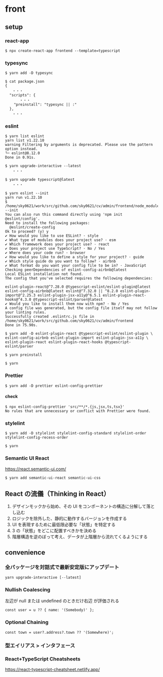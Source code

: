 # front

## setup

### react-app

```
$ npx create-react-app frontend --template=typescript
```

### typesync

```
$ yarn add -D typesync
```

```
$ cat package.json
{
　　・・・
  "scripts": {
　　　　・・・
    "preinstall": "typesync || :"
  },
　　・・・
```

### eslint

```
$ yarn list eslint
yarn list v1.22.10
warning Filtering by arguments is deprecated. Please use the pattern option instead.
└─ eslint@8.12.0
Done in 0.91s.
```

```
$ yarn upgrade-interactive --latest
　　・・・

$ yarn upgrade typescript@latest
　　・・・
```

```
$ yarn eslint --init
yarn run v1.22.10
$ /home/sky0621/work/src/github.com/sky0621/cv/admin/frontend/node_modules/.bin/eslint --init
You can also run this command directly using 'npm init @eslint/config'.
Need to install the following packages:
  @eslint/create-config
Ok to proceed? (y) y
✔ How would you like to use ESLint? · style
✔ What type of modules does your project use? · esm
✔ Which framework does your project use? · react
✔ Does your project use TypeScript? · No / Yes
✔ Where does your code run? · browser
✔ How would you like to define a style for your project? · guide
✔ Which style guide do you want to follow? · airbnb
✔ What format do you want your config file to be in? · JavaScript
Checking peerDependencies of eslint-config-airbnb@latest
Local ESLint installation not found.
The config that you've selected requires the following dependencies:

eslint-plugin-react@^7.28.0 @typescript-eslint/eslint-plugin@latest eslint-config-airbnb@latest eslint@^7.32.0 || ^8.2.0 eslint-plugin-import@^2.25.3 eslint-plugin-jsx-a11y@^6.5.1 eslint-plugin-react-hooks@^4.3.0 @typescript-eslint/parser@latest
✔ Would you like to install them now with npm? · No / Yes
A config file was generated, but the config file itself may not follow your linting rules.
Successfully created .eslintrc.js file in /home/sky0621/work/src/github.com/sky0621/cv/admin/frontend
Done in 75.90s.
```

```
$ yarn add -D eslint-plugin-react @typescript-eslint/eslint-plugin \
eslint-config-airbnb eslint-plugin-import eslint-plugin-jsx-a11y \
eslint-plugin-react eslint-plugin-react-hooks @typescript-eslint/parser
```

```
$ yarn preinstall

$ yarn
```

### Prettier

```
$ yarn add -D prettier eslint-config-prettier
```

#### check

```
$ npx eslint-config-prettier 'src/**/*.{js,jsx,ts,tsx}'
No rules that are unnecessary or conflict with Prettier were found.
```

### stylelint

```
$ yarn add -D stylelint stylelint-config-standard stylelint-order stylelint-config-recess-order

$ yarn 
```

### Semantic UI React

https://react.semantic-ui.com/

```
$ yarn add semantic-ui-react semantic-ui-css
```

## React の流儀（Thinking in React）

1. デザインモックから始め、その UI をコンポーネントの構造に分解して落とし込む
2. ロジックを除外した、静的に動作するバージョンを作成する
3. UI を表現するために最低限必要な「状態」を特定する
4. 3 の「状態」をどこに配置すべきかを決める
5. 階層構造を逆のぼって考え、データが上階層から流れてくるようにする

## convenience

### 全パッケージを対話式で最新安定版にアップデート

```
yarn upgrade-interactive [--latest]
```

### Nullish Coalescing

左辺が null または undefined のときだけ右辺 が評価される

```
const user = u ?? { name: '(Somebody)' };
```

### Optional Chaining

```
const town = user?.address?.town ?? '(Somewhere)';
```

### 型エイリアス > インタフェース

### React+TypeScript Cheatsheets

https://react-typescript-cheatsheet.netlify.app/
